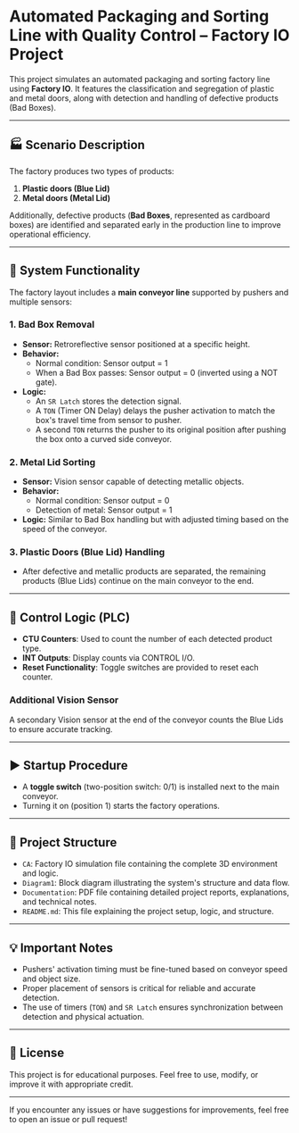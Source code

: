 # Automated Packaging and Sorting Line with Quality Control – Factory IO Project

This project simulates an automated packaging and sorting factory line using **Factory IO**. It features the classification and segregation of plastic and metal doors, along with detection and handling of defective products (Bad Boxes).

---

## 🏭 Scenario Description

The factory produces two types of products:
1. **Plastic doors (Blue Lid)**
2. **Metal doors (Metal Lid)**

Additionally, defective products (**Bad Boxes**, represented as cardboard boxes) are identified and separated early in the production line to improve operational efficiency.

---

## 🔧 System Functionality

The factory layout includes a **main conveyor line** supported by pushers and multiple sensors:

### 1. **Bad Box Removal**
- **Sensor:** Retroreflective sensor positioned at a specific height.
- **Behavior:**
  - Normal condition: Sensor output = 1
  - When a Bad Box passes: Sensor output = 0 (inverted using a NOT gate).
- **Logic:**
  - An `SR Latch` stores the detection signal.
  - A `TON` (Timer ON Delay) delays the pusher activation to match the box's travel time from sensor to pusher.
  - A second `TON` returns the pusher to its original position after pushing the box onto a curved side conveyor.

### 2. **Metal Lid Sorting**
- **Sensor:** Vision sensor capable of detecting metallic objects.
- **Behavior:**
  - Normal condition: Sensor output = 0
  - Detection of metal: Sensor output = 1
- **Logic:** Similar to Bad Box handling but with adjusted timing based on the speed of the conveyor.

### 3. **Plastic Doors (Blue Lid) Handling**
- After defective and metallic products are separated, the remaining products (Blue Lids) continue on the main conveyor to the end.

---

## 🔢 Control Logic (PLC)

- **CTU Counters**: Used to count the number of each detected product type.
- **INT Outputs**: Display counts via CONTROL I/O.
- **Reset Functionality**: Toggle switches are provided to reset each counter.

### Additional Vision Sensor
A secondary Vision sensor at the end of the conveyor counts the Blue Lids to ensure accurate tracking.

---

## ▶️ Startup Procedure

- A **toggle switch** (two-position switch: 0/1) is installed next to the main conveyor.
- Turning it on (position 1) starts the factory operations.

---

## 📁 Project Structure

- `CA`: Factory IO simulation file containing the complete 3D environment and logic.
- `Diagram1`: Block diagram illustrating the system's structure and data flow.
- `Documentation`: PDF file containing detailed project reports, explanations, and technical notes.
- `README.md`: This file explaining the project setup, logic, and structure.

---

## 💡 Important Notes

- Pushers' activation timing must be fine-tuned based on conveyor speed and object size.
- Proper placement of sensors is critical for reliable and accurate detection.
- The use of timers (`TON`) and `SR Latch` ensures synchronization between detection and physical actuation.

---

## 🔗 License

This project is for educational purposes. Feel free to use, modify, or improve it with appropriate credit.

---

If you encounter any issues or have suggestions for improvements, feel free to open an issue or pull request!
